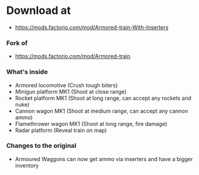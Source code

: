 # Download at
- https://mods.factorio.com/mod/Armored-train-With-Inserters

### Fork of
- https://mods.factorio.com/mod/Armored-train

### What's inside

* Armored locomotive (Crush tough biters)
* Minigun platform MK1 (Shoot at close range)
* Rocket platform MK1 (Shoot at long range, can accept any rockets and nuke)
* Cannon wagon MK1 (Shoot at medium range, can accept any cannon ammo)
* Flamethrower wagon MK1 (Shoot at long range, fire damage)
* Radar platform (Reveal train on map)

### Changes to the original
- Armoured Waggons can now get ammo via inserters and have a bigger inventory

